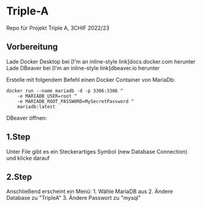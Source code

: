 # Triple-A
Repo für Projekt Triple A, 3CHIF 2022/23

## Vorbereitung

Lade Docker Desktop bei [I'm an inline-style link]docs.docker.com herunter
Lade DBeaver bei [I'm an inline-style link]dbeaver.io herunter

Erstelle mit folgendem Befehl einen Docker Container von MariaDb:

```
docker run --name mariadb -d -p 3306:3306 ^
    -e MARIADB_USER=root ^
    -e MARIADB_ROOT_PASSWORD=MySecretPassword ^
    mariadb:latest
```

DBeaver öffnen:
## 1.Step
Unter File gibt es ein Steckerartiges Symbol (new Database Connection) und klicke darauf

## 2.Step
Anschließend erscheint ein Menü: 
    1. Wähle MariaDB aus
    2. Ändere Database zu "TripleA"
    3. Ändere Passwort zu "mysql"